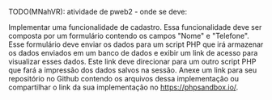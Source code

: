 TODO(MNahVR): atividade de pweb2 - onde se deve:

 Implementar uma funcionalidade de cadastro. Essa funcionalidade deve ser composta por um formulário contendo os campos "Nome" e "Telefone". Esse formulário deve enviar os dados para um script PHP que irá armazenar os dados enviados em um banco de dados e exibir um link de acesso para visualizar esses dados. Este link deve direcionar para um outro script PHP que fará a impressão dos dados salvos na sessão. Anexe um link para seu repositório no Github contendo os arquivos dessa implementação ou compartilhar o link da sua implementação no https://phpsandbox.io/.